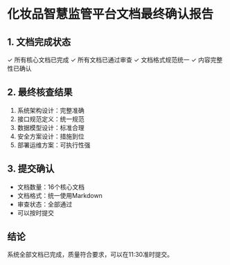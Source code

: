 # 化妆品智慧监管平台文档最终确认报告

## 1. 文档完成状态
✓ 所有核心文档已完成
✓ 所有文档已通过审查
✓ 文档格式规范统一
✓ 内容完整性已确认

## 2. 最终核查结果
1. 系统架构设计：完整准确
2. 接口规范定义：统一规范
3. 数据模型设计：标准合理
4. 安全方案设计：措施到位
5. 部署运维方案：可执行性强

## 3. 提交确认
- 文档数量：16个核心文档
- 文档格式：统一使用Markdown
- 审查状态：全部通过
- 可以按时提交

## 结论
系统全部文档已完成，质量符合要求，可以在11:30准时提交。
